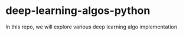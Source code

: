 # deep-learning-algos-python
In this repo, we will explore various deep learning algo implementation
